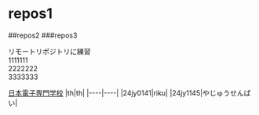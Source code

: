 # repos1
##repos2
###repos3

リモートリポジトリに練習  
1111111  
2222222  
3333333  

[日本電子専門学校](https://jec.ac.jp)
|th|th|
|----|----|
|24jy0141|riku|
|24jy1145|やじゅうせんぱい|

